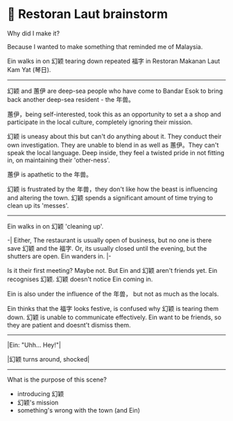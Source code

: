 :red_envelope: Restoran Laut brainstorm
========================

Why did I make it?

Because I wanted to make something that reminded me of Malaysia.

Ein walks in on 幻颖 tearing down repeated 福字 in Restoran Makanan Laut Kam Yat (琴日).

---

幻颖 and 蕙伊 are deep-sea people who have come to Bandar Esok to bring back another deep-sea resident - the 年兽。

蕙伊，being self-interested, took this as an opportunity to set a a shop and participate in the local culture, completely ignoring their mission. 

幻颖 is uneasy about this but can't do anything about it. They conduct their own investigation. They are unable to blend in as well as 蕙伊。They can't speak the local language. Deep inside, they feel a twisted pride in not fitting in, on maintaining their 'other-ness'.

蕙伊 is apathetic to the 年兽。

幻颖 is frustrated by the 年兽，they don't like how the beast is influencing and altering the town. 幻颖 spends a significant amount of time trying to clean up its 'messes'.

---

Ein walks in on 幻颖 'cleaning up'. 

-| Either, The restaurant is usually open of business, but no one is there save 幻颖 and the 福字. Or, its usually closed until the evening, but the shutters are open. Ein wanders in. |-

Is it their first meeting? Maybe not. But Ein and 幻颖 aren't friends yet. Ein recognises 幻颖. 幻颖 doesn't notice Ein coming in.

Ein is also under the influence of the 年兽， but not as much as the locals.

Ein thinks that the 福字 looks festive, is confused why 幻颖 is tearing them down. 幻颖 is unable to communicate effectively. Ein want to be friends, so they are patient and doesnt't dismiss them.

---

|Ein: "Uhh... Hey!"|

|幻颖 turns around, shocked|

---

What is the purpose of this scene?

- introducing 幻颖
- 幻颖's mission
- something's wrong with the town (and Ein)


